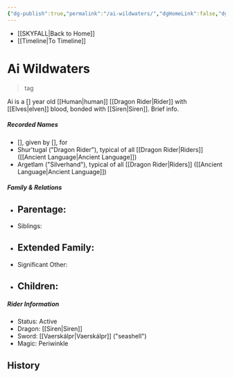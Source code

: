 ```yaml
---
{"dg-publish":true,"permalink":"/ai-wildwaters/","dgHomeLink":false,"dgPassFrontmatter":false}
---
```


- [[SKYFALL|Back to Home]]
- [[Timeline|To Timeline]]

# Ai Wildwaters
>tag

Ai is a [] year old [[Human|human]] [[Dragon Rider|Rider]] with [[Elves|elven]] blood, bonded with [[Siren|Siren]]. Brief info.

##### Recorded Names
- [], given by [], for 
- Shur'tugal ("Dragon Rider"), typical of all [[Dragon Rider|Riders]] ([[Ancient Language|Ancient Language]])
- Argetlam ("Silverhand"), typical of all [[Dragon Rider|Riders]] ([[Ancient Language|Ancient Language]])

##### Family & Relations
- Parentage: 
	- 
- Siblings:
- Extended Family:
	- 
- Significant Other:
- Children:
	- 

##### Rider Information
- Status: Active
- Dragon: [[Siren|Siren]]
- Sword: [[Vaerskálpr|Vaerskálpr]] ("seashell")
- Magic: Periwinkle

## History

